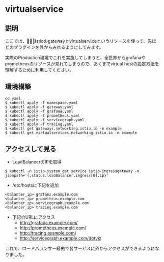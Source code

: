 # virtualservice

## 説明

ここでは、Istioのgatewayとvirtualserviceというリソースを使って、先ほどのプラグインを外からみれるようにしてみます。

実際のProduction環境でこれを実施してしまうと、全世界からgrafanaやprometheusのリソースが見れてしまうので、あくまでvirtual hostの設定方法を理解するために利用してください。

## 環境構築

```
cd yaml
$ kubectl apply -f namespace.yaml
$ kubectl apply -f gateway.yaml
$ kubectl apply -f grafana.yaml
$ kubectl apply -f prometheus.yaml
$ kubectl apply -f servicegraph.yaml
$ kubectl apply -f tracing.yaml
$ kubectl get gateways.networking.istio.io -n example
$ kubectl get virtualservices.networking.istio.io -n example
```

## アクセスして見る

- LoadBalancerのIPを取得

```shell:
$ kubectl -n istio-system get service istio-ingressgateway -o jsonpath='{.status.loadBalancer.ingress[0].ip}'
```

- /etc/hostsに下記を追加

```shell:/etc/hosts
<balancer_ip> grafana.example.com
<balancer_ip> prometheus.example.com
<balancer_ip> servicegraph.example.com
<balancer_ip> tracing.example.com
```

- 下記のURLにアクセス
  - http://grafana.example.com/
  - http://prometheus.example.com/
  - http://tracing.example.com/
  - http://servicegraph.example.com/dotviz

これで、ロードバランサー経由で各サービスに外からアクセスができるようになりました。